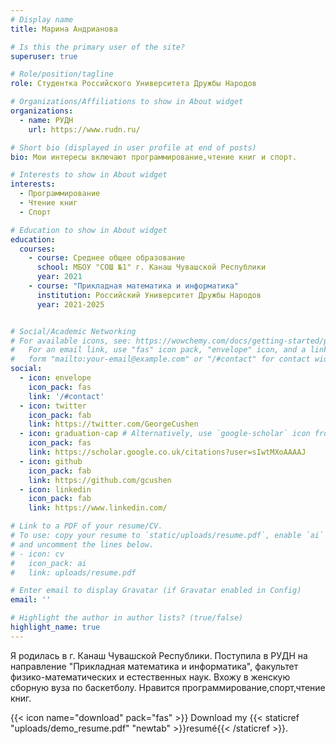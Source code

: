 ```yaml
---
# Display name
title: Марина Андрианова

# Is this the primary user of the site?
superuser: true

# Role/position/tagline
role: Студентка Российского Университета Дружбы Народов

# Organizations/Affiliations to show in About widget
organizations:
  - name: РУДН
    url: https://www.rudn.ru/

# Short bio (displayed in user profile at end of posts)
bio: Мои интересы включают программирование,чтение книг и спорт.

# Interests to show in About widget
interests:
  - Программирование
  - Чтение книг
  - Спорт

# Education to show in About widget
education:
  courses:
    - course: Среднее общее образование
      school: МБОУ "СОШ №1" г. Канаш Чувашской Республики
      year: 2021
    - course: "Прикладная математика и информатика"
      institution: Российский Университет Дружбы Народов
      year: 2021-2025


# Social/Academic Networking
# For available icons, see: https://wowchemy.com/docs/getting-started/page-builder/#icons
#   For an email link, use "fas" icon pack, "envelope" icon, and a link in the
#   form "mailto:your-email@example.com" or "/#contact" for contact widget.
social:
  - icon: envelope
    icon_pack: fas
    link: '/#contact'
  - icon: twitter
    icon_pack: fab
    link: https://twitter.com/GeorgeCushen
  - icon: graduation-cap # Alternatively, use `google-scholar` icon from `ai` icon pack
    icon_pack: fas
    link: https://scholar.google.co.uk/citations?user=sIwtMXoAAAAJ
  - icon: github
    icon_pack: fab
    link: https://github.com/gcushen
  - icon: linkedin
    icon_pack: fab
    link: https://www.linkedin.com/

# Link to a PDF of your resume/CV.
# To use: copy your resume to `static/uploads/resume.pdf`, enable `ai` icons in `params.toml`,
# and uncomment the lines below.
# - icon: cv
#   icon_pack: ai
#   link: uploads/resume.pdf

# Enter email to display Gravatar (if Gravatar enabled in Config)
email: ''

# Highlight the author in author lists? (true/false)
highlight_name: true
---
```


Я родилась в г. Канаш Чувашской Республики. Поступила в РУДН на направление "Прикладная математика и информатика", факультет физико-математических и естественных наук. Вхожу в женскую сборную вуза по баскетболу. Нравится программирование,спорт,чтение книг.

{{< icon name="download" pack="fas" >}} Download my {{< staticref "uploads/demo_resume.pdf" "newtab" >}}resumé{{< /staticref >}}.
